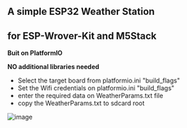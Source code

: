 ## A simple ESP32 Weather Station 
## for ESP-Wrover-Kit and M5Stack

**Buit on PlatformIO**

**NO additional libraries needed**

- Select the target board from platformio.ini "build_flags"
- Set the Wifi credentials on platformio.ini "build_flags"
- enter the required data on WeatherParams.txt file
- copy the WeatherParams.txt to sdcard root

![image](https://raw.githubusercontent.com/botofancalin/M5Stack-MultiApp-Advanced/master/MultiAppImgs/Weather1.jpg)
